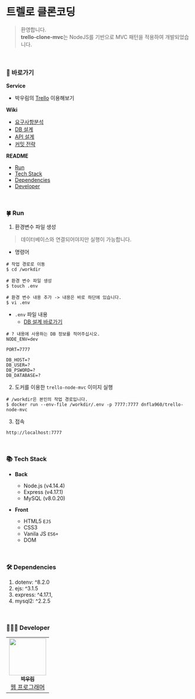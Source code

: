 # 트렐로 클론코딩
> 환영합니다.  
**trello-clone-mvc**는 NodeJS를 기반으로 MVC 패턴을 적용하여 개발되었습니다.

<br>

### 📍 바로가기
**Service**
* 박우림의 [Trello](https://idu-market.shop:7777) 이용해보기

**Wiki**
* [요구사항분석](https://github.com/woorim960/trello-clone-mvc/wiki/%EC%9A%94%EA%B5%AC%EC%82%AC%ED%95%AD%EB%B6%84%EC%84%9D)
* [DB 설계](https://github.com/woorim960/trello-clone-mvc/wiki/DB-%EC%84%A4%EA%B3%84)
* [API 설계](https://github.com/woorim960/trello-clone-mvc/wiki/API-%EB%AA%85%EC%84%B8)
* [커밋 전략](https://github.com/woorim960/trello-clone-mvc/wiki/%EC%BB%A4%EB%B0%8B-%EC%A0%84%EB%9E%B5)

**README**
* <a href="#-run">Run</a>
* <a href="#-tech-stack">Tech Stack</a>
* <a href="#-dependencies">Dependencies</a>
* <a href="#-developer">Developer</a>

<br>

### 🍀 Run
1. 환경변수 파일 생성
> 데이터베이스와 연결되어야지만 실행이 가능합니다.

* 명령어
```
# 작업 경로로 이동
$ cd /workdir

# 환경 변수 파일 생성
$ touch .env

# 환경 변수 내용 추가 -> 내용은 바로 하단에 있습니다.
$ vi .env
```

* ```.env```  파일 내용
   - [DB 설계 바로가기](https://github.com/woorim960/trello-clone-mvc/wiki/DB-%EC%84%A4%EA%B3%84)
```
# ? 내용에 사용하는 DB 정보를 적어주십시오.
NODE_ENV=dev

PORT=7777

DB_HOST=?
DB_USER=?
DB_PSWORD=?
DB_DATABASE=?
```

2. 도커를 이용한 ```trello-node-mvc``` 이미지 실행
```
# /workdir은 본인의 작업 경로입니다.
$ docker run --env-file /workdir/.env -p 7777:7777 dnfla960/trello-node-mvc
```

3. 접속
```
http://localhost:7777
```


<br>

### 📚 Tech Stack
* **Back**
   - Node.js (v4.14.4)
   - Express (v4.17.1)
   - MySQL   (v8.0.20)

* **Front**
   - HTML5 ```EJS```
   - CSS3
   - Vanila JS ```ES6+```
   - DOM

<br>

### 🛠 Dependencies
1. dotenv: ^8.2.0
2. ejs: ^3.1.5
3. express: ^4.17.1,
4. mysql2: ^2.2.5

<br>

### 👨🏻‍💻 Developer
<table>
  <tr>
    <td align="center">
      <a href="https://github.com/woorim960">
        <img src="https://avatars.githubusercontent.com/u/56839474?v=4" width="100px;" alt=""/> <br />
        <sub>
          <b>박우림</b>
        </sub>
      </a> <br />
      <a href="https://github.com/woorim960" title="Packaging/porting to new platform">
        웹 프로그래머
      </a>
    </td>
  </tr>
</table>

<br>
